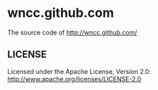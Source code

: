 wncc.github.com
======

The source code of http://wncc.github.com/


LICENSE
------------
Licensed under the Apache License, Version 2.0: http://www.apache.org/licenses/LICENSE-2.0
